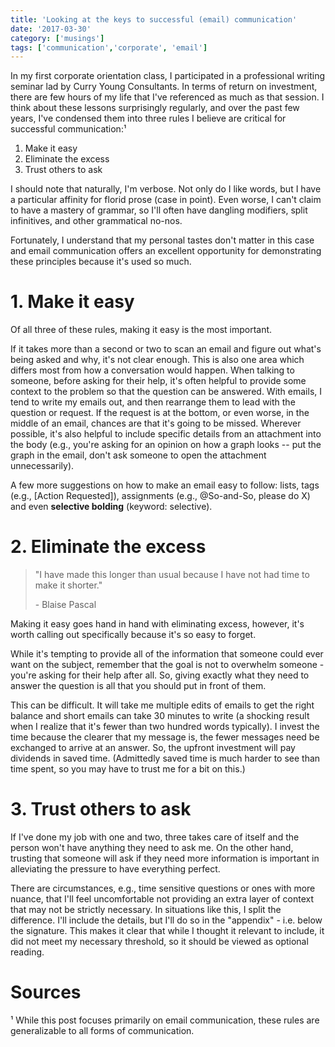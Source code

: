 ```yaml
---
title: 'Looking at the keys to successful (email) communication'
date: '2017-03-30'
category: ['musings']
tags: ['communication','corporate', 'email']
---
```


In my first corporate orientation class, I participated in a professional writing seminar lad by Curry Young Consultants. In terms of return on investment, there are few hours of my life that I've referenced as much as that session. I think about these lessons surprisingly regularly, and over the past few years, I've condensed them into three rules I believe are critical for successful communication:¹

  1. Make it easy
  2. Eliminate the excess
  3. Trust others to ask

I should note that naturally, I'm verbose. Not only do I like words, but I have a particular affinity for florid prose (case in point). Even worse, I can't claim to have a mastery of grammar, so I'll often have dangling modifiers, split infinitives, and other grammatical no-nos.

Fortunately, I understand that my personal tastes don't matter in this case and email communication offers an excellent opportunity for demonstrating these principles because it's used so much.

# 1. Make it easy

Of all three of these rules, making it easy is the most important.

If it takes more than a second or two to scan an email and figure out what's being asked and why, it's not clear enough. This is also one area which differs most from how a conversation would happen. When talking to someone, before asking for their help, it's often helpful to provide some context to the problem so that the question can be answered. With emails, I tend to write my emails out, and then rearrange them to lead with the question or request. If the request is at the bottom, or even worse, in the middle of an email, chances are that it's going to be missed. Wherever possible, it's also helpful to include specific details from an attachment into the body (e.g., you're asking for an opinion on how a graph looks -- put the graph in the email, don't ask someone to open the attachment unnecessarily).

A few more suggestions on how to make an email easy to follow: lists, tags (e.g., [Action Requested]), assignments (e.g., @So-and-So, please do X) and even **selective bolding** (keyword: selective). 

# 2. Eliminate the excess

> "I have made this longer than usual because I have not had time to make it shorter." 
>
> \- Blaise Pascal

Making it easy goes hand in hand with eliminating excess, however, it's worth calling out specifically because it's so easy to forget. 

While it's tempting to provide all of the information that someone could ever want on the subject, remember that the goal is not to overwhelm someone - you're asking for their help after all. So, giving exactly what they need to answer the question is all that you should put in front of them. 

This can be difficult. It will take me multiple edits of emails to get the right balance and short emails can take 30 minutes to write (a shocking result when I realize that it's fewer than two hundred words typically). I invest the time because the clearer that my message is, the fewer messages need be exchanged to arrive at an answer. So, the upfront investment will pay dividends in saved time. (Admittedly saved time is much harder to see than time spent, so you may have to trust me for a bit on this.) 

# 3. Trust others to ask

If I've done my job with one and two, three takes care of itself and the person won't have anything they need to ask me. On the other hand, trusting that someone will ask if they need more information is important in alleviating the pressure to have everything perfect.

There are circumstances, e.g., time sensitive questions or ones with more nuance, that I'll feel uncomfortable not providing an extra layer of context that may not be strictly necessary. In situations like this, I split the difference. I'll include the details, but I'll do so in the "appendix" - i.e. below the signature. This makes it clear that while I thought it relevant to include, it did not meet my necessary threshold, so it should be viewed as optional reading. 

# Sources
¹ While this post focuses primarily on email communication, these rules are generalizable to all forms of communication.